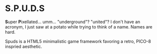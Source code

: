 # S.P.U.D.S

**S**uper **P**ixellated... umm... "underground"? "united"? I don't have an acronym, I just saw
at a potato while trying to think of a name. Names are hard.

Spuds is a HTML5 minimalistic game framework favoring a retro, PICO-8 inspried aesthetic.
